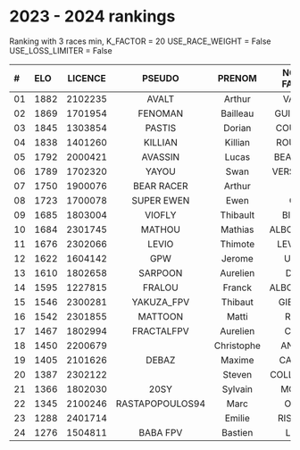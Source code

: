 # 2023 - 2024 rankings
Ranking with 3 races min, K_FACTOR = 20 USE_RACE_WEIGHT = False USE_LOSS_LIMITER = False


|#|ELO|LICENCE|PSEUDO|PRENOM|NOM DE FAMILLE|
|:-|:-|:-:|:-:|:-:|:-:|
|01|1882|2102235|AVALT|Arthur|VALTIER|
|02|1869|1701954|FENOMAN|Bailleau|GUILLAUME|
|03|1845|1303854|PASTIS|Dorian|COUAILLES|
|04|1838|1401260|KILLIAN|Killian|ROUSSEAU|
|05|1792|2000421|AVASSIN|Lucas|BEAUDOUIN|
|06|1789|1702320|YAYOU|Swan|VERSMISSEN|
|07|1750|1900076|BEAR RACER|Arthur|POLI|
|08|1723|1700078|SUPER EWEN|Ewen|GOIN|
|09|1685|1803004|VIOFLY|Thibault|BILLARD|
|10|1684|2301745|MATHOU|Mathias|ALBORGHETTI|
|11|1676|2302066|LEVIO|Thimote|LEVIONAIS|
|12|1622|1604142|GPW|Jerome|ULRICH|
|13|1610|1802658|SARPOON|Aurelien|DUVAL|
|14|1595|1227815|FRALOU|Franck|ALBORGHETTI|
|15|1546|2300281|YAKUZA_FPV|Thibaut|GIETHLEN|
|16|1542|2301855|MATTOON|Matti|ROCHE|
|17|1467|1802994|FRACTALFPV|Aurelien|CAMPS|
|18|1450|2200679||Christophe|ANTOINE|
|19|1405|2101626|DEBAZ|Maxime|CAVICCHI|
|20|1387|2302122||Steven|COLLONGUES|
|21|1366|1802030|20SY|Sylvain|MOGENY|
|22|1345|2100246|RASTAPOPOULOS94|Marc|ONZON|
|23|1288|2401714||Emilie|RISCHARD|
|24|1276|1504811|BABA FPV|Bastien|LEDUC|